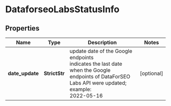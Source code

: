 # DataforseoLabsStatusInfo


## Properties

| Name | Type | Description | Notes |
|------------ | ------------- | ------------- | -------------|
**date_update** | **StrictStr** | update date of the Google endpoints<br>indicates the last date when the Google endpoints of DataForSEO Labs API were updated;<br>example:<br>2022-05-16 |[optional]|